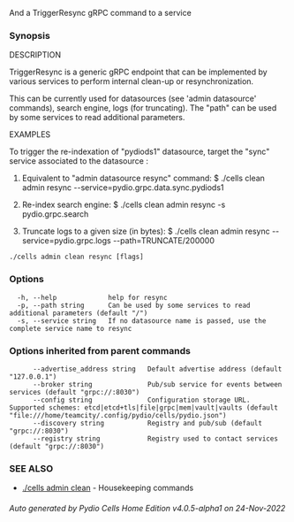 And a TriggerResync gRPC command to a service

### Synopsis


DESCRIPTION

  TriggerResync is a generic gRPC endpoint that can be implemented by various services to perform internal
  clean-up or resynchronization.

  This can be currently used for datasources (see 'admin datasource' commands), search engine, logs (for truncating).
  The "path" can be used by some services to read additional parameters.

EXAMPLES

  To trigger the re-indexation of "pydiods1" datasource, target the "sync" service associated to the datasource : 

  1. Equivalent to "admin datasource resync" command:
  $ ./cells clean admin resync --service=pydio.grpc.data.sync.pydiods1 

  2. Re-index search engine:
  $ ./cells clean admin resync -s pydio.grpc.search

  3. Truncate logs to a given size (in bytes):
  $ ./cells clean admin resync --service=pydio.grpc.logs --path=TRUNCATE/200000


```
./cells admin clean resync [flags]
```

### Options

```
  -h, --help             help for resync
  -p, --path string      Can be used by some services to read additional parameters (default "/")
  -s, --service string   If no datasource name is passed, use the complete service name to resync
```

### Options inherited from parent commands

```
      --advertise_address string   Default advertise address (default "127.0.0.1")
      --broker string              Pub/sub service for events between services (default "grpc://:8030")
      --config string              Configuration storage URL. Supported schemes: etcd|etcd+tls|file|grpc|mem|vault|vaults (default "file:///home/teamcity/.config/pydio/cells/pydio.json")
      --discovery string           Registry and pub/sub (default "grpc://:8030")
      --registry string            Registry used to contact services (default "grpc://:8030")
```

### SEE ALSO

* [./cells admin clean](./cells-admin-clean)	 - Housekeeping commands

###### Auto generated by Pydio Cells Home Edition v4.0.5-alpha1 on 24-Nov-2022
